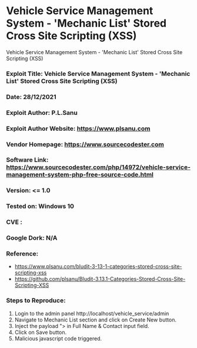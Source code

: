 # Vehicle Service Management System - 'Mechanic List' Stored Cross Site Scripting (XSS)
Vehicle Service Management System - 'Mechanic List' Stored Cross Site Scripting (XSS)

### Exploit Title: Vehicle Service Management System - 'Mechanic List' Stored Cross Site Scripting (XSS)
### Date: 28/12/2021
### Exploit Author: P.L.Sanu
### Exploit Author Website: https://www.plsanu.com
### Vendor Homepage: https://www.sourcecodester.com
### Software Link: https://www.sourcecodester.com/php/14972/vehicle-service-management-system-php-free-source-code.html
### Version: <= 1.0
### Tested on: Windows 10
### CVE : 
### Google Dork: N/A
### Reference: 
- https://www.plsanu.com/bludit-3-13-1-categories-stored-cross-site-scripting-xss
- https://github.com/plsanu/Bludit-3.13.1-Categories-Stored-Cross-Site-Scripting-XSS

### Steps to Reproduce:
1. Login to the admin panel http://localhost/vehicle_service/admin
2. Navigate to Mechanic List section and click on Create New button. 
3. Inject the payload "><script>alert(document.cookie)</script> in Full Name & Contact input field.
4. Click on Save button.
5. Malicious javascript code triggered.

